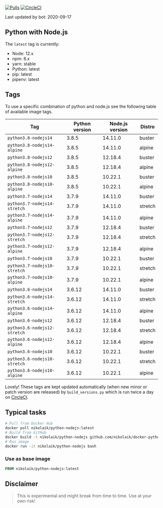[![Pulls](https://img.shields.io/docker/pulls/nikolaik/python-nodejs.svg?style=flat-square)](https://hub.docker.com/r/nikolaik/python-nodejs/)
[![CircleCI](https://img.shields.io/circleci/project/github/nikolaik/docker-python-nodejs.svg?style=flat-square)](https://circleci.com/gh/nikolaik/docker-python-nodejs)

Last updated by bot: 2020-09-17

## Python with Node.js
The `latest` tag is currently:

- Node: 12.x
- npm: 6.x
- yarn: stable
- Python: latest
- pip: latest
- pipenv: latest

## Tags
To use a specific combination of python and node.js see the following table of available image tags.

Tag | Python version | Node.js version | Distro
--- | --- | --- | ---
`python3.8-nodejs14` | 3.8.5 | 14.11.0 | buster
`python3.8-nodejs14-alpine` | 3.8.5 | 14.11.0 | alpine
`python3.8-nodejs12` | 3.8.5 | 12.18.4 | buster
`python3.8-nodejs12-alpine` | 3.8.5 | 12.18.4 | alpine
`python3.8-nodejs10` | 3.8.5 | 10.22.1 | buster
`python3.8-nodejs10-alpine` | 3.8.5 | 10.22.1 | alpine
`python3.7-nodejs14` | 3.7.9 | 14.11.0 | buster
`python3.7-nodejs14-stretch` | 3.7.9 | 14.11.0 | stretch
`python3.7-nodejs14-alpine` | 3.7.9 | 14.11.0 | alpine
`python3.7-nodejs12` | 3.7.9 | 12.18.4 | buster
`python3.7-nodejs12-stretch` | 3.7.9 | 12.18.4 | stretch
`python3.7-nodejs12-alpine` | 3.7.9 | 12.18.4 | alpine
`python3.7-nodejs10` | 3.7.9 | 10.22.1 | buster
`python3.7-nodejs10-stretch` | 3.7.9 | 10.22.1 | stretch
`python3.7-nodejs10-alpine` | 3.7.9 | 10.22.1 | alpine
`python3.6-nodejs14` | 3.6.12 | 14.11.0 | buster
`python3.6-nodejs14-stretch` | 3.6.12 | 14.11.0 | stretch
`python3.6-nodejs14-alpine` | 3.6.12 | 14.11.0 | alpine
`python3.6-nodejs12` | 3.6.12 | 12.18.4 | buster
`python3.6-nodejs12-stretch` | 3.6.12 | 12.18.4 | stretch
`python3.6-nodejs12-alpine` | 3.6.12 | 12.18.4 | alpine
`python3.6-nodejs10` | 3.6.12 | 10.22.1 | buster
`python3.6-nodejs10-stretch` | 3.6.12 | 10.22.1 | stretch
`python3.6-nodejs10-alpine` | 3.6.12 | 10.22.1 | alpine

Lovely! These tags are kept updated automatically (when new minor or patch version are released) by `build_versions.py` which is run twice a day on [CircleCI](https://circleci.com/gh/nikolaik/docker-python-nodejs).

## Typical tasks
```bash
# Pull from Docker Hub
docker pull nikolaik/python-nodejs:latest
# Build from GitHub
docker build -t nikolaik/python-nodejs github.com/nikolaik/docker-python-nodejs
# Run image
docker run -it nikolaik/python-nodejs bash
```

### Use as base image
```Dockerfile
FROM nikolaik/python-nodejs:latest
```

## Disclaimer
> This is experimental and might break from time to time. Use at your own risk!
